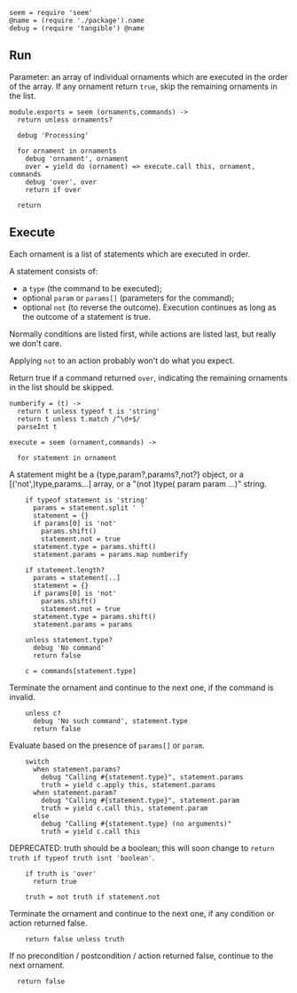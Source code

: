     seem = require 'seem'
    @name = (require './package').name
    debug = (require 'tangible') @name

Run
---

Parameter: an array of individual ornaments which are executed in the order of the array.
If any ornament return `true`, skip the remaining ornaments in the list.

    module.exports = seem (ornaments,commands) ->
      return unless ornaments?

      debug 'Processing'

      for ornament in ornaments
        debug 'ornament', ornament
        over = yield do (ornament) => execute.call this, ornament, commands
        debug 'over', over
        return if over

      return

Execute
-------

Each ornament is a list of statements which are executed in order.

A statement consists of:
- a `type` (the command to be executed);
- optional `param` or `params[]` (parameters for the command);
- optional `not` (to reverse the outcome).
Execution continues as long as the outcome of a statement is true.

Normally conditions are listed first, while actions are listed last, but really we don't care.

Applying `not` to an action probably won't do what you expect.

Return true if a command returned `over`, indicating the remaining ornaments in the list should be skipped.

    numberify = (t) ->
      return t unless typeof t is 'string'
      return t unless t.match /^\d+$/
      parseInt t

    execute = seem (ornament,commands) ->

      for statement in ornament

A statement might be a {type,param?,params?,not?} object, or a [('not',)type,params...] array, or a "(not )type( param param …)" string.

        if typeof statement is 'string'
          params = statement.split ' '
          statement = {}
          if params[0] is 'not'
            params.shift()
            statement.not = true
          statement.type = params.shift()
          statement.params = params.map numberify

        if statement.length?
          params = statement[..]
          statement = {}
          if params[0] is 'not'
            params.shift()
            statement.not = true
          statement.type = params.shift()
          statement.params = params

        unless statement.type?
          debug 'No command'
          return false

        c = commands[statement.type]

Terminate the ornament and continue to the next one, if the command is invalid.

        unless c?
          debug 'No such command', statement.type
          return false

Evaluate based on the presence of `params[]` or `param`.

        switch
          when statement.params?
            debug "Calling #{statement.type}", statement.params
            truth = yield c.apply this, statement.params
          when statement.param?
            debug "Calling #{statement.type}", statement.param
            truth = yield c.call this, statement.param
          else
            debug "Calling #{statement.type} (no arguments)"
            truth = yield c.call this

DEPRECATED: truth should be a boolean; this will soon change to `return truth if typeof truth isnt 'boolean'`.

        if truth is 'over'
          return true

        truth = not truth if statement.not

Terminate the ornament and continue to the next one, if any condition or action returned false.

        return false unless truth

If no precondition / postcondition / action returned false, continue to the next ornament.

      return false
